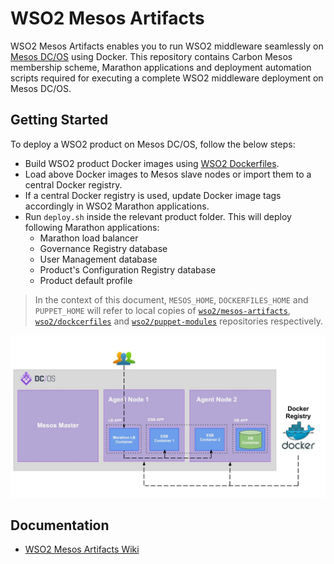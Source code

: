 # WSO2 Mesos Artifacts

WSO2 Mesos Artifacts enables you to run WSO2 middleware seamlessly on [Mesos DC/OS](https://dcos.io/) using Docker. This
repository contains Carbon Mesos membership scheme, Marathon applications and deployment automation scripts required for
executing a complete WSO2 middleware deployment on Mesos DC/OS.

## Getting Started

To deploy a WSO2 product on Mesos DC/OS, follow the below steps:
* Build WSO2 product Docker images using [WSO2 Dockerfiles](https://github.com/wso2/dockerfiles).
* Load above Docker images to Mesos slave nodes or import them to a central Docker registry.
* If a central Docker registry is used, update Docker image tags accordingly in WSO2 Marathon applications.
* Run `deploy.sh` inside the relevant product folder. This will deploy following Marathon applications:
   * Marathon load balancer
   * Governance Registry database
   * User Management database
   * Product's Configuration Registry database
   * Product default profile

>In the context of this document, `MESOS_HOME`, `DOCKERFILES_HOME` and `PUPPET_HOME` will refer to local copies of [`wso2/mesos-artifacts`](https://github.com/wso2/mesos-artifacts/), [`wso2/dockcerfiles`](https://github.com/wso2/dockerfiles/) and [`wso2/puppet-modules`](https://github.com/wso2/puppet-modules) repositories respectively.

![Overview](overview.jpg)

## Documentation
* [WSO2 Mesos Artifacts Wiki](https://docs.wso2.com/display/MA100/Home)
